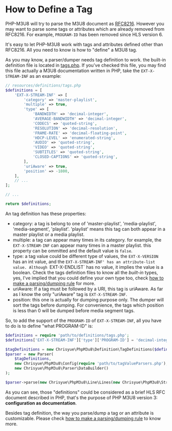 How to Define a Tag
===================

PHP-M3U8 will try to parse the M3U8 document as
[RFC8216](https://tools.ietf.org/html/rfc8216). However you may want to parse
some tags or attributes which are already removed from RFC8216. For example,
`PROGRAM-ID` has been removed since HLS version 6.

It's easy to let PHP-M3U8 work with tags and attributes defined other than
RFC8216. All you need to know is how to "define" a M3U8 tag.

As you may know, a parser/dumper needs tag definition to work. the built-in
definition file is located in [tags.php](../resources/tags.php). If you've
checked this file, you may find this file actually a M3U8 documentation written
in PHP, take the `EXT-X-STREAM-INF` as an example:

```php
// resources/definitions/tags.php
$definitions = [
    'EXT-X-STREAM-INF' => [
        'category' => 'master-playlist',
        'multiple' => true,
        'type' => [
            'BANDWIDTH' => 'decimal-integer',
            'AVERAGE-BANDWIDTH' => 'decimal-integer',
            'CODECS' => 'quoted-string',
            'RESOLUTION' => 'decimal-resolution',
            'FRAME-RATE' => 'decimal-floating-point',
            'HDCP-LEVEL' => 'enumerated-string',
            'AUDIO' => 'quoted-string',
            'VIDEO' => 'quoted-string',
            'SUBTITLES' => 'quoted-string',
            'CLOSED-CAPTIONS' => 'quoted-string',
        ],
        'uriAware' => true,
        'position' => -1800,
    ],
    // ...
];

// ...

return $definitions;
```

An tag definition has these properties:

- category: a tag is belong to one of 'master-playlist', 'media-playlist',
  'media-segment', 'playlist'. 'playlist' means this tag can both appear in a
  master playlist or a media playlist.
- multiple: a tag can appear many times in its category. for example, the
  `EXT-X-STREAM-INF` can appear many times in a master playlist. this property
  can be ommitted and the default value is `false`.
- type: a tag value could be different type of values, the `EXT-X-VERSION` has
  an int value, and the `EXT-X-STREAM-INF' has an attribute-list value.
  Although `EXT-X-ENDLIST` has no value, it implies the value is a boolean.
  Check the tags definition files to know all the *built-in* types, yes, I've
  implied that you could define your own type too, check
  [how to make a parsing/dumping rule](how-to-make-a-parsing-dumping-rule.md)
  for more.
- uriAware: If a tag must be followed by a URI, this tag is uriAware. As far as
  I know the only "uriAware" tag is `EXT-X-STREAM-INF`.
- position: this one is actually for dumping purpose only. The dumper will sort
  the tags before dumping. For convenience, the tags which position is less
  than 0 will be dumped before media segment tags.

So, to add the support of the `PROGRAM-ID` of `EXT-X-STREAM-INF`, all you have
to do is to define "what PROGRAM-ID" is:

```php
$definitions = require 'path/to/definitions/tags.php';
$definitions['EXT-X-STREAM-INF']['type']['PROGRAM-ID'] = 'decimal-integer';

$tagDefinitions = new Chrisyue\PhpM3u8\Definition\TagDefinitions($definitions);
$parser = new Parser(
    $tagDefinitions,
    new Chrisyue\PhpM3u8\Config(require 'path/to/tagValueParsers.php'),
    new Chrisyue\PhpM3u8\Parser\DataBuilder()
);

$parser->parse(new Chrisyue\PhpM3u8\Line\Lines(new Chrisyue\PhpM3u8\Stream\TextStream($m3u8)));
```

As you can see, those "definitions" could be considered as a brief HLS RFC
document described in PHP, that's the purpose of PHP M3U8 version 3:
**configuration as documentation**.

Besides tag definition, the way you parse/dump a tag or an attribute is
customizable. Please check
[how to make a parsing/dumping rule](how-to-make-a-parsing-dumping-rule.md)
to know more.
